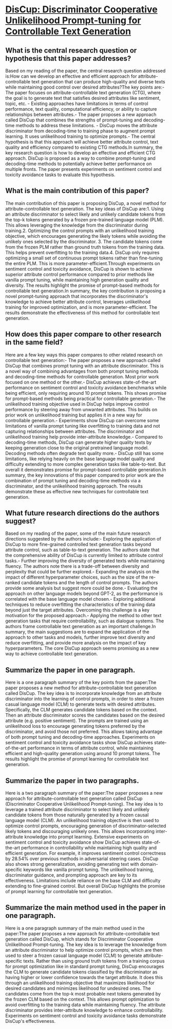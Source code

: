 # [DisCup: Discriminator Cooperative Unlikelihood Prompt-tuning for   Controllable Text Generation](https://arxiv.org/abs/2210.09551)

## What is the central research question or hypothesis that this paper addresses?

Based on my reading of the paper, the central research question addressed is:How can we develop an effective and efficient approach for attribute-controllable text generation that can produce high-quality and diverse texts while maintaining good control over desired attributes?The key points are:- The paper focuses on attribute-controllable text generation (CTG), where the goal is to generate text that satisfies desired attributes like sentiment, topic, etc. - Existing approaches have limitations in terms of control performance, text quality, computational efficiency, or ability to capture relationships between attributes.- The paper proposes a new approach called DisCup that combines the strengths of prompt-tuning and decoding-time methods to address these limitations. - DisCup moves the attribute discriminator from decoding-time to training phase to augment prompt learning. It uses unlikelihood training to optimize prompts.- The central hypothesis is that this approach will achieve better attribute control, text quality and efficiency compared to existing CTG methods.In summary, the key research question is how to develop an effective and efficient CTG approach. DisCup is proposed as a way to combine prompt-tuning and decoding-time methods to potentially achieve better performance on multiple fronts. The paper presents experiments on sentiment control and toxicity avoidance tasks to evaluate this hypothesis.


## What is the main contribution of this paper?

The main contribution of this paper is proposing DisCup, a novel method for attribute-controllable text generation. The key ideas of DisCup are:1. Using an attribute discriminator to select likely and unlikely candidate tokens from the top-k tokens generated by a frozen pre-trained language model (PLM). This allows leveraging the knowledge from the discriminator during training.2. Optimizing the control prompts with an unlikelihood training objective, which encourages generating the likely tokens while avoiding the unlikely ones selected by the discriminator. 3. The candidate tokens come from the frozen PLM rather than ground truth tokens from the training data. This helps prevent overfitting to the training data.4. DisCup only requires optimizing a small set of continuous prompt tokens rather than fine-tuning the entire PLM. This is more parameter-efficient.Through experiments on sentiment control and toxicity avoidance, DisCup is shown to achieve superior attribute control performance compared to prior methods like vanilla prompt tuning, while maintaining high generation quality and diversity. The results highlight the promise of prompt-based methods for controllable text generation.In summary, the key contribution is proposing a novel prompt-tuning approach that incorporates the discriminator's knowledge to achieve better attribute control, leverages unlikelihood training for improved optimization, and is more parameter-efficient. The results demonstrate the effectiveness of this method for controllable text generation.


## How does this paper compare to other research in the same field?

Here are a few key ways this paper compares to other related research on controllable text generation:- The paper proposes a new approach called DisCup that combines prompt tuning with an attribute discriminator. This is a novel way of combining advantages from both prompt tuning methods and decoding-time methods for controllable generation. Most prior work focused on one method or the other.- DisCup achieves state-of-the-art performance on sentiment control and toxicity avoidance benchmarks while being efficient, only requiring around 10 prompt tokens. This shows promise for prompt-based methods being practical for controllable generation.- The unlikelihood training objective used in DisCup helps improve control performance by steering away from unwanted attributes. This builds on prior work on unlikelihood training but applies it in a new way for controllable generation.- Experiments show DisCup can overcome some limitations of vanilla prompt tuning like overfitting to training data and not capturing relationships between attributes. The discriminator and unlikelihood training help provide inter-attribute knowledge.- Compared to decoding-time methods, DisCup can generate higher quality texts by keeping generation close to the original pretrained language model. Decoding methods often degrade text quality more.- DisCup still has some limitations, like relying heavily on the base language model quality and difficulty extending to more complex generation tasks like table-to-text. But overall it demonstrates promise for prompt-based controllable generation.In summary, the key innovations of this paper compared to prior work are the combination of prompt tuning and decoding-time methods via a discriminator, and the unlikelihood training approach. The results demonstrate these as effective new techniques for controllable text generation.


## What future research directions do the authors suggest?

Based on my reading of the paper, some of the main future research directions suggested by the authors include:- Exploring the application of DisCup to more fine-grained controlled text generation tasks beyond attribute control, such as table-to-text generation. The authors state that the comprehensive ability of DisCup is currently limited to attribute control tasks.- Further improving the diversity of generated texts while maintaining fluency. The authors note there is a trade-off between diversity and perplexity that could be further explored.- Expanding the analysis on the impact of different hyperparameter choices, such as the size of the re-ranked candidate tokens and the length of control prompts. The authors provide some analysis but suggest more could be done.- Evaluating the approach on other language models beyond GPT-2, as the performance is correlated with the base language model chosen.- Exploring additional techniques to reduce overfitting the characteristics of the training data beyond just the target attributes. Overcoming this challenge is a key motivation for the proposed approach.- Applying the method to other text generation tasks that require controllability, such as dialogue systems. The authors frame controllable text generation as an important challenge.In summary, the main suggestions are to expand the application of the approach to other tasks and models, further improve text diversity and reduce overfitting, and provide more analysis on the impact of key hyperparameters. The core DisCup approach seems promising as a new way to achieve controllable text generation.


## Summarize the paper in one paragraph.

Here is a one paragraph summary of the key points from the paper:The paper proposes a new method for attribute-controllable text generation called DisCup. The key idea is to incorporate knowledge from an attribute discriminator into the learning of control prompts, in order to steer a frozen casual language model (CLM) to generate texts with desired attributes. Specifically, the CLM generates candidate tokens based on the context. Then an attribute discriminator scores the candidates based on the desired attribute (e.g. positive sentiment). The prompts are trained using an unlikelihood loss to encourage generating tokens preferred by the discriminator, and avoid those not preferred. This allows taking advantage of both prompt tuning and decoding-time approaches. Experiments on sentiment control and toxicity avoidance tasks show DisCup achieves state-of-the-art performance in terms of attribute control, while maintaining efficient and high-quality generation using around 10 prompt tokens. The results highlight the promise of prompt learning for controllable text generation.


## Summarize the paper in two paragraphs.

Here is a two paragraph summary of the paper:The paper proposes a new approach for attribute-controllable text generation called DisCup (Discriminator Cooperative Unlikelihood Prompt-tuning). The key idea is to leverage a trained attribute discriminator to select likely and unlikely candidate tokens from those naturally generated by a frozen causal language model (CLM). An unlikelihood training objective is then used to optimize control prompts, encouraging generation of discriminator-selected likely tokens and discouraging unlikely ones. This allows incorporating inter-attribute knowledge into prompt learning. Extensive experiments on sentiment control and toxicity avoidance show DisCup achieves state-of-the-art performance in controllability while maintaining high quality and efficient generation. For example, it improves sentiment control correctness by 28.54% over previous methods in adversarial steering cases. DisCup also shows strong generalization, avoiding generating text with domain-specific keywords like vanilla prompt tuning. The unlikelihood training, discriminator guidance, and prompting approach are key to its effectiveness. Limitations include reliance on the base CLM and difficulty extending to fine-grained control. But overall DisCup highlights the promise of prompt learning for controllable text generation.


## Summarize the main method used in the paper in one paragraph.

Here is a one paragraph summary of the main method used in the paper:The paper proposes a new approach for attribute-controllable text generation called DisCup, which stands for Discriminator Cooperative Unlikelihood Prompt-tuning. The key idea is to leverage the knowledge from an attribute discriminator to help optimize control prompts, which are then used to steer a frozen casual language model (CLM) to generate attribute-specific texts. Rather than using ground truth tokens from a training corpus for prompt optimization like in standard prompt tuning, DisCup encourages the CLM to generate candidate tokens classified by the discriminator as having higher or lower confidence towards the target attribute. It does this through an unlikelihood training objective that maximizes likelihood for desired candidates and minimizes likelihood for undesired ones. The candidates come from the top-k most probable next tokens generated by the frozen CLM based on the context. This allows prompt optimization to avoid overfitting to the training data while maintaining fluency. The attribute discriminator provides inter-attribute knowledge to enhance controllability. Experiments on sentiment control and toxicity avoidance tasks demonstrate DisCup's effectiveness.
